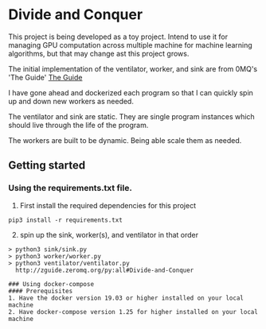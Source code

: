 # Divide and Conquer
This project is being developed as a toy project. Intend to use it for managing GPU computation across multiple machine for machine learning algorithms, but that may change ast this project grows.

The initial implementation of the ventilator, worker, and sink are from 0MQ's 'The Guide' [The Guide](http://zguide.zeromq.org/py:all#Divide-and-Conquer)

I have gone ahead and dockerized each program so that I can quickly spin up and down new workers as needed.

The ventilator and sink are static. They are single program instances which should live through the life of the program.

The workers are built to be dynamic. Being able scale them as needed.

## Getting started
### Using the requirements.txt file.
1. First install the required dependencies for this project
```
pip3 install -r requirements.txt
```

2. spin up the sink, worker(s), and ventilator in that order
```
> python3 sink/sink.py
> python3 worker/worker.py
> python3 ventilator/ventilator.py
  http://zguide.zeromq.org/py:all#Divide-and-Conquer

### Using docker-compose
#### Prerequisites
1. Have the docker version 19.03 or higher installed on your local machine
2. Have docker-compose version 1.25 for higher installed on your local machine
